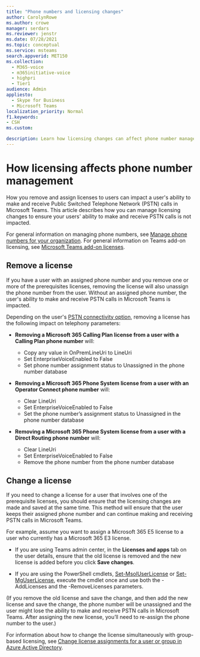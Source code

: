 ```yaml
---
title: "Phone numbers and licensing changes"
author: CarolynRowe
ms.author: crowe
manager: serdars
ms.reviewer: jenstr
ms.date: 07/28/2021
ms.topic: conceptual
ms.service: msteams
search.appverid: MET150
ms.collection: 
  - M365-voice
  - m365initiative-voice
  - highpri
  - Tier1
audience: Admin
appliesto: 
  - Skype for Business
  - Microsoft Teams
localization_priority: Normal
f1.keywords:
- CSH
ms.custom: 

description: Learn how licensing changes can affect phone number management.
---
```


# How licensing affects phone number management

How you remove and assign licenses to users can impact a user's ability to make and receive Public Switched Telephone Network (PSTN) calls in Microsoft Teams. This article describes how you can manage licensing changes to ensure your users' ability to make and receive PSTN calls is not impacted.

For general information on managing phone numbers, see [Manage phone numbers for your organization](manage-phone-numbers-landing-page.md). For general information on Teams add-on licensing, see [Microsoft Teams add-on licenses](../teams-add-on-licensing/microsoft-teams-add-on-licensing.md).



## Remove a license

If you have a user with an assigned phone number and you remove one or more of the prerequisites licenses, removing the license will also unassign the phone number from the user. Without an assigned phone number, the user's ability to make and receive PSTN calls in Microsoft Teams is impacted.

Depending on the user's [PSTN connectivity option](pstn-connectivity.md), removing a license has the following impact on telephony parameters:

- **Removing a Microsoft 365 Calling Plan license from a user with a Calling Plan phone number** will:
  - Copy any value in OnPremLineUri to LineUri
  - Set EnterpriseVoiceEnabled to False
  - Set phone number assignment status to Unassigned in the phone number database


- **Removing a Microsoft 365 Phone System license from a user with an Operator Connect phone number** will:
  - Clear LineUri
  - Set EnterpriseVoiceEnabled to False
  - Set the phone number’s assignment status to Unassigned in the phone number database


- **Removing a Microsoft 365 Phone System license from a user with a Direct Routing phone number** will:
  - Clear LineUri
  - Set EnterpriseVoiceEnabled to False
  - Remove the phone number from the phone number database


## Change a license

If you need to change a license for a user that involves one of the prerequisite licenses, you should ensure that the licensing changes are made and saved at the same time. This method will ensure that the user keeps their assigned phone number and can continue making and receiving PSTN calls in Microsoft Teams. 

For example, assume you want to assign a Microsoft 365 E5 license to a user who currently has a Microsoft 365 E3 license. 

- If you are using Teams admin center, in the **Licenses and apps** tab on the user details, ensure that the old license is removed and the new license is added before you click **Save changes**. 

- If you are using the PowerShell cmdlets, [Set-MsolUserLicense](/powershell/module/msonline/set-msoluserlicense) or [Set-MgUserLicense](/powershell/module/microsoft.graph.users.actions/set-mguserlicense), execute the cmdlet once and use both the -AddLicenses and the -RemoveLicenses parameters.

(If you remove the old license and save the change, and then add the new license and save the change, the phone number will be unassigned and the user might lose the ability to make and receive PSTN calls in Microsoft Teams. After assigning the new license, you’ll need to re-assign the phone number to the user.)

For information about how to change the license simultaneously with group-based licensing, see [Change license assignments for a user or group in Azure Active Directory](/azure/active-directory/enterprise-users/licensing-groups-change-licenses).
